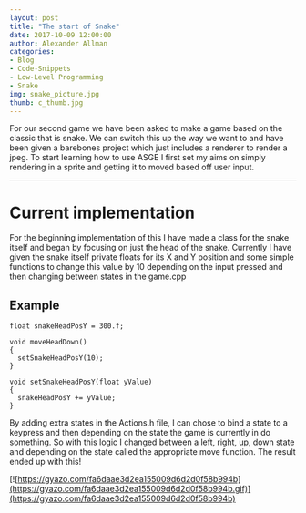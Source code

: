 ```yaml
---
layout: post
title: "The start of Snake"
date: 2017-10-09 12:00:00
author: Alexander Allman
categories:
- Blog
- Code-Snippets
- Low-Level Programming
- Snake
img: snake_picture.jpg
thumb: c_thumb.jpg
---
```


For our second game we have been asked to make a game based on the classic that is snake. We can switch this up the way we want to and have been given a barebones project which just includes a renderer to render a jpeg. To start learning how to use ASGE I first set my aims on simply rendering in a sprite and getting it to moved based off user input.

<!--more-->
-----
# Current implementation

For the beginning implementation of this I have made a class for the snake itself and began by focusing on just the head of the snake. Currently I have given the snake itself private floats for its X and Y position and some simple functions to change this value by 10 depending on the input pressed and then changing between states in the game.cpp

## Example

```
float snakeHeadPosY = 300.f;

void moveHeadDown()
{
  setSnakeHeadPosY(10);
}

void setSnakeHeadPosY(float yValue)
{
  snakeHeadPosY += yValue;
}
```

By adding extra states in the Actions.h file, I can chose to bind a state to a keypress and then depending on the state the game is currently in do something. So with this logic I changed between a left, right, up, down state and depending on the state called the appropriate move function. The result ended up with this!

[![https://gyazo.com/fa6daae3d2ea155009d6d2d0f58b994b](https://gyazo.com/fa6daae3d2ea155009d6d2d0f58b994b.gif)](https://gyazo.com/fa6daae3d2ea155009d6d2d0f58b994b)

